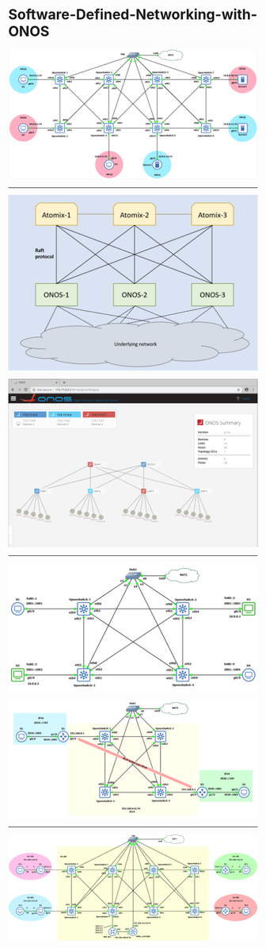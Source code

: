 # Software-Defined-Networking-with-ONOS

![](VPLS.png)

********************************
![](Cluster-1.png)

![](Cluster-2.png)

********************************
![](IPv6-1.png)

![](IPv6-2.png)

********************************
![](SDN-IP.png)
